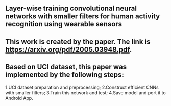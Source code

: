 ## Layer-wise training convolutional neural networks with smaller filters for human activity recognition using wearable sensors

## This work is created by the paper. The link is https://arxiv.org/pdf/2005.03948.pdf.

## Based on UCI dataset, this paper was implemented by the following steps:

1.UCI dataset preparation and preprocessing;
2.Construct efficient CNNs with smaller filters;
3.Train this network and test;
4.Save model and port it to Android App.
